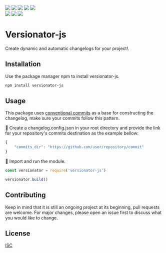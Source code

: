 <div>
    <a target="_blank"><img src="https://img.shields.io/librariesio/release/npm/versionator-js" target="_blank"></a>
    <a target="_blank"><img src="https://img.shields.io/npm/dw/versionator-js" target="_blank"></a>
    <a target="_blank"><img src="https://img.shields.io/github/issues-raw/sousadiego11/versionator-js" target="_blank"></a>
    <a target="_blank"><img src="https://img.shields.io/github/languages/code-size/sousadiego11/versionator-js" target="_blank"></a>
    <a target="_blank"><img src="https://img.shields.io/npm/l/versionator-js" target="_blank"></a>
    
</div>
 <div>
  <a target="_blank"><img src="https://img.shields.io/badge/JavaScript-F7DF1E?style=for-the-badge&logo=javascript&logoColor=black" target="_blank"></a>
  <a target="_blank"><img src="https://img.shields.io/badge/Node.js-43853D?style=for-the-badge&logo=node.js&logoColor=white" target="_blank"></a>
  <a target="_blank"><img src="https://img.shields.io/badge/Markdown-000000?style=for-the-badge&logo=markdown&logoColor=white" target="_blank"></a>
</div>

# Versionator-js

Create dynamic and automatic changelogs for your project!.

## Installation

Use the package manager npm to install versionator-js.

```bash
npm install versionator-js
```

## Usage
This package uses [conventional commits](https://www.conventionalcommits.org/en/v1.0.0/) as a base for constructing the changelog, make sure your commits follow this pattern.

📝 Create a changelog.config.json in your root directory and provide the link for your repository's commits destination as the example bellow:
```javascript
{
    "commits_dir": "https://github.com/user/repository/commit"
}
```


📌 Import and run the module.
```javascript
const versionator = require('versionator-js')

versionator.build()
```

## Contributing
Keep in mind that it is still an ongoing project at its beginning, pull requests are welcome. For major changes, please open an issue first to discuss what you would like to change.

## License
[ISC](https://opensource.org/licenses/ISC)
